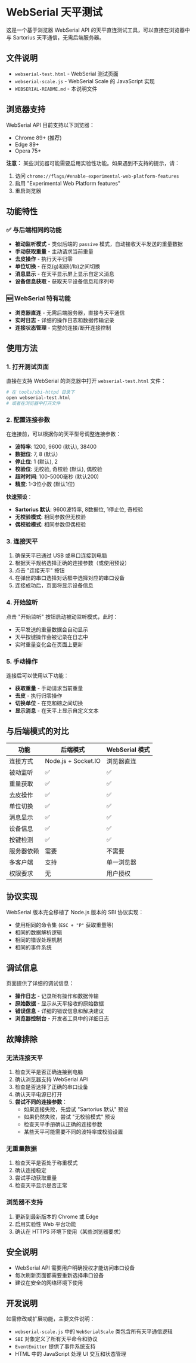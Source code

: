 # WebSerial 天平测试

这是一个基于浏览器 WebSerial API 的天平直连测试工具，可以直接在浏览器中与 Sartorius 天平通信，无需后端服务器。

## 文件说明

- `webserial-test.html` - WebSerial 测试页面
- `webserial-scale.js` - WebSerial Scale 的 JavaScript 实现
- `WEBSERIAL-README.md` - 本说明文件

## 浏览器支持

WebSerial API 目前支持以下浏览器：
- Chrome 89+ (推荐)
- Edge 89+
- Opera 75+

**注意：** 某些浏览器可能需要启用实验性功能。如果遇到不支持的提示，请：
1. 访问 `chrome://flags/#enable-experimental-web-platform-features`
2. 启用 "Experimental Web Platform features"
3. 重启浏览器

## 功能特性

### ✅ 与后端相同的功能
- **被动监听模式** - 类似后端的 `passive` 模式，自动接收天平发送的重量数据
- **手动获取重量** - 主动请求当前重量
- **去皮操作** - 执行天平归零
- **单位切换** - 在克(g)和磅(/lb)之间切换
- **消息显示** - 在天平显示屏上显示自定义消息
- **设备信息获取** - 获取天平设备信息和序列号

### 🆕 WebSerial 特有功能
- **浏览器直连** - 无需后端服务器，直接与天平通信
- **实时日志** - 详细的操作日志和数据传输记录
- **连接状态管理** - 完整的连接/断开连接控制

## 使用方法

### 1. 打开测试页面
直接在支持 WebSerial 的浏览器中打开 `webserial-test.html` 文件：
```bash
# 在 tools/sbi-httpd 目录下
open webserial-test.html
# 或者在浏览器中打开文件
```

### 2. 配置连接参数
在连接前，可以根据你的天平型号调整连接参数：
- **波特率**: 1200, 9600 (默认), 38400
- **数据位**: 7, 8 (默认)
- **停止位**: 1 (默认), 2
- **校验位**: 无校验, 奇校验 (默认), 偶校验
- **超时时间**: 100-5000毫秒 (默认200)
- **精度**: 1-3位小数 (默认1位)

**快速预设**：
- **Sartorius 默认**: 9600波特率, 8数据位, 1停止位, 奇校验
- **无校验模式**: 相同参数但无校验
- **偶校验模式**: 相同参数但偶校验

### 3. 连接天平
1. 确保天平已通过 USB 或串口连接到电脑
2. 根据天平规格选择正确的连接参数（或使用预设）
3. 点击 "连接天平" 按钮
4. 在弹出的串口选择对话框中选择对应的串口设备
5. 连接成功后，页面将显示设备信息

### 4. 开始监听
点击 "开始监听" 按钮启动被动监听模式，此时：
- 天平发送的重量数据会自动显示
- 天平按键操作会被记录在日志中
- 实时重量变化会在页面上更新

### 5. 手动操作
连接后可以使用以下功能：
- **获取重量** - 手动请求当前重量
- **去皮** - 执行归零操作
- **切换单位** - 在克和磅之间切换
- **显示消息** - 在天平上显示自定义文本

## 与后端模式的对比

| 功能 | 后端模式 | WebSerial 模式 |
|------|----------|----------------|
| 连接方式 | Node.js + Socket.IO | 浏览器直连 |
| 被动监听 | ✅ | ✅ |
| 重量获取 | ✅ | ✅ |
| 去皮操作 | ✅ | ✅ |
| 单位切换 | ✅ | ✅ |
| 消息显示 | ✅ | ✅ |
| 设备信息 | ✅ | ✅ |
| 按键检测 | ✅ | ✅ |
| 服务器依赖 | 需要 | 不需要 |
| 多客户端 | 支持 | 单一浏览器 |
| 权限要求 | 无 | 用户授权 |

## 协议实现

WebSerial 版本完全移植了 Node.js 版本的 SBI 协议实现：
- 使用相同的命令集 (`ESC + "P"` 获取重量等)
- 相同的数据解析逻辑
- 相同的错误处理机制
- 相同的事件系统

## 调试信息

页面提供了详细的调试信息：
- **操作日志** - 记录所有操作和数据传输
- **原始数据** - 显示从天平接收的原始数据
- **错误信息** - 详细的错误信息和解决建议
- **浏览器控制台** - 开发者工具中的详细日志

## 故障排除

### 无法连接天平
1. 检查天平是否正确连接到电脑
2. 确认浏览器支持 WebSerial API
3. 检查是否选择了正确的串口设备
4. 确认天平电源已打开
5. **尝试不同的连接参数**：
   - 如果连接失败，先尝试 "Sartorius 默认" 预设
   - 如果仍然失败，尝试 "无校验模式" 预设
   - 检查天平手册确认正确的连接参数
   - 某些天平可能需要不同的波特率或校验设置

### 无重量数据
1. 检查天平是否处于称重模式
2. 确认连接稳定
3. 尝试手动获取重量
4. 检查天平显示是否正常

### 浏览器不支持
1. 更新到最新版本的 Chrome 或 Edge
2. 启用实验性 Web 平台功能
3. 确认在 HTTPS 环境下使用（某些浏览器要求）

## 安全说明

- WebSerial API 需要用户明确授权才能访问串口设备
- 每次刷新页面都需要重新选择串口设备
- 建议在安全的网络环境下使用

## 开发说明

如需修改或扩展功能，主要文件说明：
- `webserial-scale.js` 中的 `WebSerialScale` 类包含所有天平通信逻辑
- `SBI` 对象定义了所有天平命令和协议
- `EventEmitter` 提供了事件系统支持
- HTML 中的 JavaScript 处理 UI 交互和状态管理 